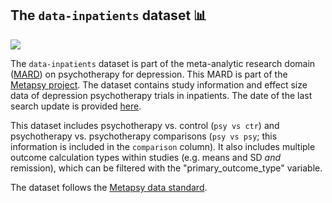 ## **The `data-inpatients` dataset** 📊 

[<img src="https://img.shields.io/badge/DOI-10.5281%2Fzenodo.6881064-blue">](https://zenodo.org/record/6883932)

The `data-inpatients` dataset is part of the meta-analytic research domain ([MARD](https://docs.metapsy.org/uploads/ebmental-2022-300509.pdf)) on psychotherapy for depression. This MARD is part of the [Metapsy project](https://www.metapsy.org/). The dataset contains study information and effect size data of depression psychotherapy trials in inpatients. The date of the last search update is provided [here](https://github.com/metapsy-project/data-inpatients/blob/main/metadata/last_search.txt). 

This dataset includes psychotherapy vs. control (`psy vs ctr`) and psychotherapy vs. psychotherapy comparisons (`psy vs psy`; this information is included in the `comparison` column). It also includes multiple outcome calculation types within studies (e.g. means and SD *and* remission), which can be filtered with the "primary_outcome_type" variable. 

The dataset follows the [Metapsy data standard](https://docs.metapsy.org/data-preparation/format/).
